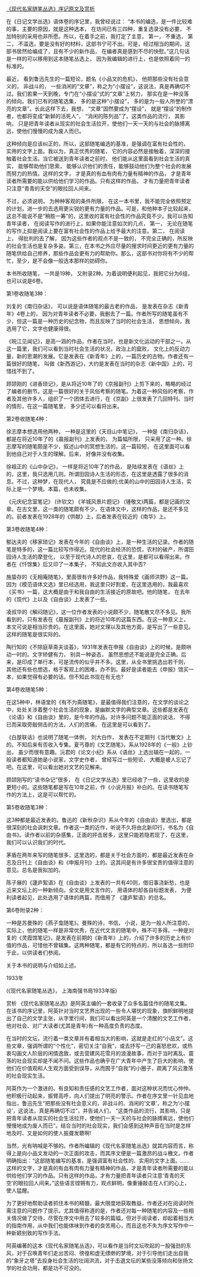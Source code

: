 [《现代名家随笔丛选》序记原文及赏析](https://www.vrrw.net/wx/14320.html)

在《日记文学丛选》语体卷的序记里，我曾经说过： “本书的编选，是一件比较难的事，主要的原因，就是这种选本， 在坊间已有三四种，重复选录没有必要， 不加特别的采用也非所愿。所以，在着手之前，我打定了主意， 第一， 不重选， 第二， 不滥选，要是没有好的材料，这部书宁可不出。可是，经过相当的期间，这部书居然给编成了，且有不少的新作品， 在编者真是感到不尽的快慰。”这几句话是一样的可以移用到这本随笔丛选上， 因为我编辑的进行上，也是依照着同一的标准的。

最近， 看到鲁迅先生的一篇短论，题名《小品文的危机》， 他把那些没有社会意义的， 非战斗的， 一些消闲的“文章”，称之为“小摆设”，这说法，真是再确切不过。我们若果一天到晚，专门在“小摆设”式的“文章”上努力， 那实在是一种没落的倾向。我们已有的随笔选集， 多的是这种“小摆设”， 多的是为一般人所誉的“漂亮的文章”。长此这样下去，我想， “文章”固然要成为“摆设”， 就是“摆设”的制作者，也都将变成“新鲜的活死人”， “消闲的陈列品”了。这类作品的流行， 其影响， 只是把青年读者从现实的社会生活拉开，使他们一天一天的与社会的脉搏离远，使他们慢慢的成为废人而已。

这种倾向是应该纠正的，所以，这部随笔编选的基准，是强调在富有社会性的， 实用的文字上面。我以为，真正优秀的随笔， 它的内容必然是接触着，深深的接触着社会生活。当它被送到青年读者之前时， 他们能从这里面看到社会生活的真实， 能够帮助他们思索， 能够认识他们的责任，能够鼓动他们为整个社会的发展而努力的热情。这样的文字， 才是真的有血有肉有力量有精神的作品， 才是青年读者所需要的能以供给他们学习的作品。只有这样的作品， 才有力量把青年读者只注意“青青的天空”的眼拉回人间来。

不过，必须说明， 为种种客观的条件所限， 在这一本书里，我不能完全依照预定的计划，进一步的去选用更尖锐的更有力量的作品。可是，和他种本子比较起来，这总不能说不是“稍胜一筹”的，这里收的富有社会性的作品究竟不少。我可以告知青年读者， 在阅读写作的进行上，如果你能注意如次的几点， 第一， 无论在随笔的写作上抑是阅读上要在富有社会性的作品上给予最大的注意。第二， 在阅读上， 得批判的去了解， 因为这些作者的观点不是一致的， 不完全正确的，所反映的社会生活也是复杂多姿。第三，在本书之外应尽量的搜求时间更近的更有力量的随笔供给自己修养，那些作品会更有力的帮助你。那么，这部书对你将有不少的帮忙，至少，是不会像一般选本那样的妨碍你。

本书所收随笔， 一共是19种， 又附录2种。为着说明便利起见，我把它分为6组， 也可以说是6卷。



第1卷收随笔3种：

刘复的《南归杂话》， 可以说是语体随笔的最古老的作品， 是发表在杂志《新青年》4卷上的， 因为对青年读者不必要，我删去了一篇。作者所写的随笔虽有不少，但这一篇是一种历史的纪念物，而且反映了当时的社会生活， 思想倾向，我选用了它，文字也健康得很。

《皖江见闻记》，是高一涵的作品，作者在当时，也是新文化运动的干部之一。从这一篇里，我们可以看到当时社会生活的状况，政治上的窳败， 文化上的反动力量，新的思潮的发展。它是发表在《新青年》上的，一篇历史的古物。作者还有一篇很好的随笔， 叫做《新西游记》，大约是发表在当时的杂志《新中国》上的，可惜找不到了。

顾颉刚的《进香琐记》，是从将近10年了的《京报副刊》上剪下来的，略略的经过了编者的删节。这是一篇很好的关于风俗考察的随笔。为着这一种风俗的考察，作者及其他许多人，组织了一个团体去进行，在《京副》上很发表了几回特刊。当时的情形，在这一篇随笔里， 多少还可以看将出来。

第2卷收随笔4种：

徐志摩本想选用他两种， 一种是这里的《天目山中笔记》， 一种是《南归杂话》，都是在将近10年了的《晨报副刊》上发表的， 为篇幅所限， 只采用了这一种。徐志摩写的随笔颇是不少，叙述山中的冥想生活的，这一篇较短， 在这里面可以看到他自己对于人生的理解。后来， 好像并没有收集。

徐祖正的《山中杂记》， 一样是将近10年了的作品， 是陆续发表在《语丝》上的，这里，我只选用几则。所谓田园诗人生活的形态，在这里是透露了很多的消息。不过，这种梦，在现代人， 究竟是不应做的;优美的山中的田园诗人生活，实际上是一个梦境。本篇，也未收集。

《元庆纪念室笔记》 (许钦文) 《羊城风景片题记》 (锺敬文)两篇，都是记画的文章。在古文里，这一类的随笔颇有不少，在语体文中，这样的作品，是还不多见的。前者发表在1928年的《供献》上，后者发表在较近的《南华》上。

第3卷收随笔4种：

郁达夫的《移家琐记》发表在今年的《自由谈》上，是一种生活的记录。作者的随笔是特多的，这一篇比较写作得近。现代的社会经济的恐慌，农村的破产，所谓田园诗人生活的摩登化， 以至于现代诗人的悲哀，在这里，是都可以看得出来。作者在《忏馀集》后又印了一本集子， 不知此文亦收入其中否?

施蛰存的《无相庵随笔》，里面很有许多好作品，我特殊爱《画师洪野》这一篇。因为《模范语体文选》里已经选用，我这里只好割爱。在这里选用的，我最喜欢《买书》一篇，这大概是由于和我自由的生活接近的原故吧。他的随笔， 在去年的《现代》上以及《自由谈》上发表了一些。

凌叔华的《解闷随记》，这一位作者发表的小说颇不少，随笔散文尽不多见。我所看到的，只有发表在《晨报副刊》上的将近10年的这篇东西。在这一种意义上，本文可说是相当珍贵的。在这里面，她对文理以及其他方面，是写出了一些意见。这样的随笔是很实际的。

陶行知的《不除庭草斋夫谈荟》，1931年发表在申报《自由谈》上的时候，是颇哄动一时的。文字矫健有力， 别具一种姿态， 虽然思想还不能说是完全正确。后来，是印成了单行本，可是流传的似乎并不多。这里，从全书里挑选出若干则， 其他还有些也想选，格于客观上的困难，办不到。最好是读者能去《申报》馆买一本，如果觉得有必要的话。但不知此书现在有无也?

第4卷收随笔5种：

在这5种中，林语堂的《有不为斋随笔》，是最值得我们注意的，在文学的谈论之中，处处关涉着整个社会生活的现象，是幽默文字的典型文章。这些都是发表在《论语》和《自由谈》里的，是今年的作品。对许多问题不能正面的说话， 不得已而采取旁敲侧击的方法，人们的苦痛， 在这里是可以看到了。

《白屋联话》也说明了随笔一体例， 刘大白作， 发表在不定期刊《当代散文》上的。不知后来有否收入专集。夏丐尊的《文艺随笔》，系从1928年的《一般》上钞出， 虽少而很有意趣。沅君的《论文小纪》系从《语丝》上选出辑在一起的，一般读者都知道她是小说家，文学史作者， 曾经写过一些短论， 大概是被人忘记了吧。在这里，可以看出她对文艺的见解来。

顾颉刚写的“读书杂记”很多， 在《日记文学丛选》里已经收了一些，这里收的是更短小的。这些随笔都是写在10年之前，作《小说月报》补白的。在读书随笔写作的方法上，这是可以帮忙的。

第5卷收随笔3种：

这3种都是最近发表的。鲁迅的《新秋杂识》系从今年的《自由谈》里选出，都是很深刻的社会讽刺文章。作者这一类的近作，听说不久将由北新印行，书名为《自由书》。读作者以前的杂感集，正面的抨击居多，这里只能若隐若现了，在这里，我们可以认识我们的时代。

茅盾在两年来写的随笔很多，这里选的，都是关于社会方面的，都是最近发表在杂志及日刊上《自由谈》和《申报月刊》上的。这其间是有许多很宝贵的值得注意的意见。总名是我拟加的。

陈子展的《蘧庐絮语》在《自由谈》上发表的一共有40则，借旧事浇新愁，也是近来文坛上的一种新倾向。全文是用文言作的， 用语体的却各自标题发表， 为便利读者起见，此处选用了语体的两篇，而借用了 《蘧庐絮语》的总名。

第6卷附录2种：

一种是苏曼殊的《燕子龛随笔》。曼殊的诗，书信， 小说，是为一般人所注意的，实际上，他的随笔一样是非常优秀，在近代文言的随笔中，殊不可多得。一种是刘复的《灵霞馆笔记》，是发表在前期的《新青年》上的，介绍了许多的历史上有价值的作品，可惜他不曾辑集。这两种随笔，都是有它的特点的，所以各选一些附印于此，以供读者们参阅。

关于本书的说明与介绍如上述。

1933年

(《现代名家随笔丛选》， 上海南强书局1933年版)

赏析 《现代名家随笔丛选》是阿英主编的一套收录了众多名篇佳作的随笔文集。在该书的序记里，阿英针对当时文艺界出现的一些令人堪忧的现象，旗帜鲜明地提出了自己的文学主张，从字里行间，我们可以看出阿英是一个清醒的文艺工作者，他对社会、对广大读者(尤其是青年)有一种高度负责的态度。

在当时的文坛，流行着一类文章并有着相当大的影响，这就是走红的“小品文”。这些文章，强调所谓的“个性化”，密切关注“自我”，或去抒写一己的喜怒悲欢，或热衷勾画文人阶层的闲情逸致，或去营建风花雪月的浪漫故事，而对于当时离乱、震荡的社会现实却是不闻不问。这些作品也确乎在广大青年中产生了巨大的影响，使他们在价值观和人生观方面受到误导，从而囿于“自我”的小圈子，疏离了风云激荡的社会现实生活。

阿英作为一个激进的、有良知和责任感的文艺工作者，面对这种状况而忧心忡忡。他积极行动起来，振臂高呼，向人们提出了明亮的警示。作者在序文里一针见血地指出，鲁迅先生“把那些没有社会意义的，非战斗的、消闲的‘文章’，称之为‘小摆设’，这说法，真是再确切不过”，并告诫人们， “这类作品的流行，其影响，只是把青年读者从现实的社会生活拉开，使他们一天一天的与社会的脉搏离远，使他们慢慢地成为废人而已”。结合当时的社会现实，我们会感到这种声音在当时是怎样地及时、又是如何的使人振聋发聩啊!

当然，光有呐喊是不够的。作者所编辑的《现代名家随笔丛选》就其内容而言，称得上是向小品文发动的一次正面的攻击，而其序文便是一篇激昂的战斗檄文。作者明确指出：“这部随笔编写的基准，是强调富有社会性的、实用的文字上面。……这样的文字，才是真的有血有肉有力量有精神的作品，才是青年读者所需要的能以供给他们学习的作品。只有这样的作品，才有力量把青年读者只注意‘青青的天空’的眼拉回人间来。”这些语言铿锵有力，观点鲜明，像重锤敲击在人们的心上，使人猛醒。

为了更好地帮助读者抓住本书的精髓，最大限度地获取教益，作者还对在阅读时所需注意的问题作了提示。尤其值得称道的是，作者还对每一种随笔的内容及一些相关情况做了交待，尽管在序文中用去了较多的篇幅，但对于阅读者，却起着相当大的指南作用，从中我们也能体味到作者的良苦用心，而且这也不失为序文写作中一种新颖别致的写作手法。

阿英编著的这本《现代名家随笔丛选》，可以看作是当时文坛吹起的一股强劲的东风，对于召唤青年们走出苦闷、徬徨和虚无缥缈的梦境，对于引导他们走出自我的“象牙之塔”去投身社会生活的壮阔洪流，对于击退文坛的某些没落倾向和张扬文学的社会功用，都是功不可没的。


